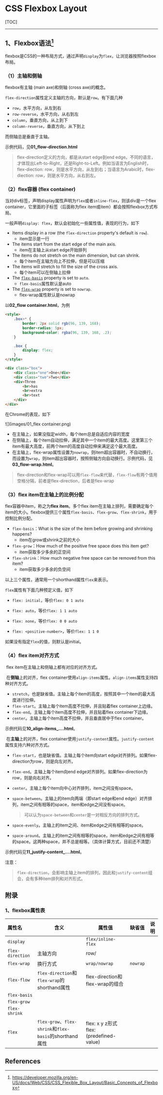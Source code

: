 # CSS Flexbox Layout

[TOC]

---



## 1、Flexbox语法[^1]

flexbox是CSS的一种布局方式，通过声明`display`为`flex`，让浏览器按照flexbox布局。



### （1）主轴和侧轴

flexbox有主轴 (main axe)和侧轴 (cross axe)的概念。

`flex-direction`属性定义主轴的方向，默认是`row`。有下面几种

* `row`，水平方向，从左到右
* `row-reverse`，水平方向，从右到左
* `column`，垂直方向，从上到下
* `column-reverse`，垂直方向，从下到上

而侧轴总是垂直于主轴。

示例代码，见**01_flow-direction.html**

> flex-direction定义的方向，都是从start edge到end edge。不同的语言，才体现出Left-to-Right，还是Right-to-Left。例如当语言为English时，flex-diection: row，则是水平方向，从左到右；当语言为Arabic时，flex-diection: row，则是水平方向，从右到左。



### （2）flex容器 (flex container)

​        当对div标签，声明display属性声明为`flex`或者`inline-flex`，则该div是一个flex container，它里面的子标签（后面称为flex item或item）都会按照flexbox方式布局。

​        一般声明`display: flex`，默认会初始化一些属性值，表现的行为，如下

- Items display in a row (the `flex-direction` property's default is `row`).
  - item显示是一行
- The items start from the start edge of the main axis.
  - item在主轴上从start edge开始排列
- The items do not stretch on the main dimension, but can shrink.
  - 每个item在主轴方向上不拉伸，但是可以压缩
- The items will stretch to fill the size of the cross axis.
  - 每个item可以在侧轴上拉伸
- The [`flex-basis`](https://developer.mozilla.org/en-US/docs/Web/CSS/flex-basis) property is set to `auto`.
  - `flex-basis`属性默认是auto
- The [`flex-wrap`](https://developer.mozilla.org/en-US/docs/Web/CSS/flex-wrap) property is set to `nowrap`.
  - flex-wrap属性默认是nowrap

以**02_flow container.html**，为例

```html
<style>
    .box>* {
        border: 2px solid rgb(96, 139, 168);
        border-radius: 5px;
        background-color: rgba(96, 139, 168, .2);
    }

    .box {
        display: flex;
    }
</style>

<div class="box">
    <div class="one">One</div>
    <div class="two">Two</div>
    <div>Three
        <br>has
        <br>extra
        <br>text
    </div>
</div>
```

在Chrome的表现，如下

![](images/01_flex container.png)

* 在主轴上，如果没指定width，每个item总是自适应内容的宽度
* 在侧轴上，每个item自动拉伸，满足其中一个item的最大高度。这里第三个item有最大高度，前两个item的高度自动拉伸来满足这个最大高度。
* 在主轴上，flex-wrap属性设置为`nowrap`，则item超出容器时，不自动换行，而设置为`wrap`，则item超出容器时，按照侧轴方向自动换行。示例代码，见**03_flow-wrap.html**。

> flex-direction和flex-wrap可以用`flex-flow`来代替，`flex-flow`有两个值用空格分隔，前者是flex-direction，后者是flex-wrap



### （3）flex item在主轴上的比例分配

flex容器中item，称之为**flex item**。多个flex item在主轴上排列，需要确定每个item的大小。flexbox提供三个属性`flex-basis`、`flex-grow`、`flex-shrink`，用于控制比例分配。



* `flex-basis`：What is the size of the item before growing and shrinking happens?
  * item在grow或shrink之前的大小
* `flex-grow`：How much of the positive free space does this item get?
  * item获取多少多余的正空间
* `flex-shrink`：How much negative free space can be removed from this item?
  * item获取多少多余的负空间

以上三个属性，通常用一个shorthand属性`flex`来表示。



`flex`属性有下面几种预定义值，如下

* `flex: initial`，等价`flex: 0 1 auto`

* `flex: auto`，等价`flex: 1 1 auto`

* `flex: none`，等价`flex: 0 0 auto`

* `flex: <positive-number>`，等价`flex: 1 1 0`

如果没有指定`flex`的值，则默认是initial。



### （4）flex item对齐方式

​         flex item在主轴上和侧轴上都有对应的对齐方式。

​         在**侧轴**上的对齐，flex container使用`align-items`属性。`align-items`属性支持四种对齐方式。

* `stretch`，也是缺省值。主轴上每个item的高度，按照其中一个item的最大高度进行拉伸。
* `flex-start`。主轴上每个item高度不拉伸，并且贴着flex container上边缘。
* `flex-end`。主轴上每个item高度不拉伸，并且贴着flex container下边缘。
* `center`。主轴上每个item高度不拉伸，并且垂直居中于flex container。

示例代码见**10_align-items_....html**。



​         在**主轴**上的对齐，flex container使用`justify-content`属性。`justify-content`属性支持六种对齐方式。

* `flex-start`，也是缺省值。主轴上每个item向start edge对齐排列。如果flex-direction为row，则是向左对齐。

* `flex-end`。主轴上每个item向end edge对齐排列。如果flex-direction为row，则是向右对齐。

* `center`。主轴上每个item向中心对齐排列，item之间没有space。

* `space-between`。主轴上的item向两端（即start edge和end edge）对齐排列，item之间有相等的space，item和edge之间没有space。

  > 可以认为`space-between`和`center`是一对相反方向的排列方式。

* `space-evenly`。主轴上的item之间、item和edge之间有相等的space。

* `space-around`。主轴上的item之间有相等的space，item和edge之间有相等的space。这两种space，并不总是相等。（具体计算方式，目前还不清楚）

示例代码见**11_justify-content_....html**。

注意：

> `flex-direction`，会影响主轴上item的排列，因此和`justify-content`组合，会有多种item排列和对齐形式。





## 附录

### 1、flexbox属性表

| 属性名           | 含义                                                    | 属性值                                       | 缺省值   | 说明 |
| :--------------- | ------------------------------------------------------- | -------------------------------------------- | -------- | ---- |
| `display`        |                                                         | `flex/inline-flex`                           |          |      |
| `flex-direction` | 主轴方向                                                | row/                                         |          |      |
| `flex-wrap`      | 换行方式                                                | `wrap/nowrap`                                | `nowrap` |      |
| `flex-flow`      | `flex-direction`和`flex-wrap`的shorthand属性            | flex-direction和flex-wrap的组合              |          |      |
| `flex-basis`     |                                                         |                                              |          |      |
| `flex-grow`      |                                                         |                                              |          |      |
| `flex-shrink`    |                                                         |                                              |          |      |
| `flex`           | `flex-grow`、`flex-shrink`和`flex-basis`的shorthand属性 | flex: x y z形式<br/>flex: (predefined-value) |          |      |





## References

[^1]: https://developer.mozilla.org/en-US/docs/Web/CSS/CSS_Flexible_Box_Layout/Basic_Concepts_of_Flexbox

